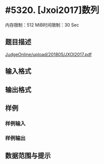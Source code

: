 # #5320. [Jxoi2017]数列

内存限制：512 MiB时间限制：30 Sec

## 题目描述

[JudgeOnline/upload/201805/JXOI2017.pdf](upload/201805/JXOI2017.pdf) 

## 输入格式

## 输出格式

## 样例

### 样例输入

### 样例输出

## 数据范围与提示
